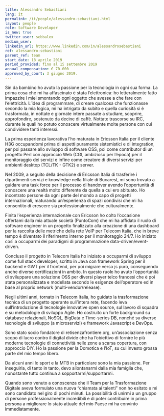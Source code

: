 ```yaml
---
title: Alessandro Sebastiani
lang: it
permalink: /it/people/alessandro-sebastiani.html
layout: people
role: Software Developer
is_new: true
twitter_user: sebbalex
medium_user:
linkedin_url: https://www.linkedin.com/in/alessandrosebastiani
ref: alessandro-sebastiani
parent_ref: team
start_date: 18 aprile 2019
period_provided: fino al 15 settembre 2019
annual_compensation: € 70.000
approved_by_court: 3 giugno 2019.
---
```


Sin da bambino ho avuto la passione per la tecnologia in ogni sua forma. La prima cosa che mi ha affascinato è stata l’elettronica: ho letteralmente fatto impazzire i miei smontando ogni oggetto che avesse a che fare con l’elettricità. L’idea di programmare, di creare qualcosa che funzionasse secondo la mia logica, mi ha intrigato da subito e quella curiosità si è trasformata, in nottate e giornate intere passate a studiare, scoprire, approfondire, sostenuto da decine di caffè.  Nottate trascorse su IRC, durante le quali  ho potuto conoscere virtualmente molte persone con cui condividere tanti  interessi.

La prima esperienza lavorativa l’ho maturata in Ericsson Italia per il cliente H3G occupandomi prima di aspetti puramente sistemistici e di integration, per poi passare allo sviluppo di software OSS, poi come contributor di un progetto Perl con approccio Web (CGI, ambizioso per l’epoca) per il monitoraggio dei servizi e infine come creatore di diversi servizi per ambienti desktop (TCL/TK - GTK2) e server.

Nel 2009, a seguito della decisione di Ericsson Italia di trasferire i dipartimenti servizi e knowledge nella filiale di Bucarest, mi sono trovato a guidare una task force per il processo di handover avendo l’opportunità di conoscere una realtà molto differente da quella a cui ero abituato. Ho incontrato persone da ogni parte del mondo a capo di progetti internazionali, maturando un’esperienza di spazi condivisi che mi ha consentito di crescere sia professionalmente che culturalmente.

Finita l’esperienza internazionale con Ericsson ho colto l’occasione offertami dalla mia attuale società (PuntoCom) che mi ha affidato il ruolo di software engineer  in un progetto finalizzato alla creazione di una dashboard per la raccolta delle metriche della rete VoIP per Telecom Italia, che in breve tempo è diventato il riferimento interno per il monitoraggio 24/7. Ho iniziato così a occuparmi dei paradigmi di programmazione data-driven/event-driven. 

Concluso il progetto in Telecom Italia ho iniziato a occuparmi di sviluppo come full stack developer, scritto in Java con framework Spring per il backend e GWT per il frontend, per poi migrare verso js puro, conseguendo anche diverse certificazioni in ambito. In questo ruolo ho avuto l’opportunità di sviluppare una soluzione OSS per diversi player telco francesi che è poi stata personalizzata e modellata secondo le esigenze dell’operatore ed in base al proprio network (multi-vendor/release). 

Negli ultimi anni, tornato in Telecom Italia, ho guidato la trasformazione tecnica di un progetto operante sull’intera rete, facendo leva sull’introduzione di tecnologie innovative open source, sul lavoro di squadra e su metodologie di sviluppo Agile. Ho costruito un forte background su database relazionali, NoSQL, BigData e Time-series DB, nonché su diverse tecnologie di sviluppo (a microservizi) e framework Javascript e DevOps.

Sono stato socio fondatore di retisenzafrontiere.org, un’associazione senza scopo di lucro contro il digital divide che ha l’obiettivo di fornire le più moderne tecnologie di connettività nelle zone a scarsa copertura, con approccio DIY. Ho la passione per la Domotica e l’IoT, su cui investo grossa parte del mio tempo libero.

Da alcuni anni lo sport e la MTB in particolare sono la mia passione. Per inseguirla, di tanto in tanto, devo allontanarmi dalla mia famiglia che, nonostante tutto continua a sopportarmi/supportarmi.

Quando sono venuto a conoscenza che il Team per la Trasformazione Digitale aveva formulato una nuova “chiamata ai talenti” non ho esitato e mi sono candidato nel giro di pochi minuti. La possibilità di unirmi a un gruppo di persone professionalmente incredibili e di poter contribuire in prima persona a migliorare lo stato attuale del mio Paese mi ha convinto immediatamente.
